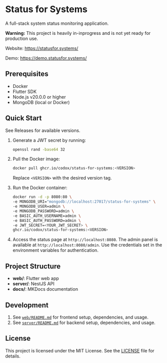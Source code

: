 # Status for Systems

A full-stack system status monitoring application.

**Warning:** This project is heavily in-inprogress and is not yet ready for production use.

Website: https://statusfor.systems/

Demo: https://demo.statusfor.systems/

## Prerequisites
- Docker
- Flutter SDK
- Node.js v20.0.0 or higher
- MongoDB (local or Docker)

## Quick Start

See Releases for available versions.

1. Generate a JWT secret by running:
   ```bash
   openssl rand -base64 32
   ```

2. Pull the Docker image:
   ```bash
   docker pull ghcr.io/codox/status-for-systems:<VERSION>
   ```
   Replace `<VERSION>` with the desired version tag.

3. Run the Docker container:
   ```bash
   docker run -d -p 8080:80 \
   -e MONGODB_URI="mongodb://localhost:27017/status-for-systems" \
   -e MONGODB_USER=admin \
   -e MONGODB_PASSWORD=admin \
   -e BASIC_AUTH_USERNAME=admin \
   -e BASIC_AUTH_PASSWORD=admin \
   -e JWT_SECRET=<YOUR_JWT_SECRET> \
   ghcr.io/codox/status-for-systems:<VERSION>
   ```

4. Access the status page at `http://localhost:8080`. The admin panel is available at `http://localhost:8080/admin`. Use the credentials set in the environment variables for authentication.

## Project Structure

- **web/**: Flutter web app
- **server/**: NestJS API
- **docs/**: MKDocs documentation

## Development

1. See [`web/README.md`](./web/README.md) for frontend setup, dependencies, and usage.
2. See [`server/README.md`](./server/README.md) for backend setup, dependencies, and usage.

## License
This project is licensed under the MIT License. See the [LICENSE](./LICENSE) file for details.